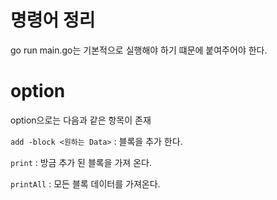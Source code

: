 # 명령어 정리

go run main.go는 기본적으로 실행해야 하기 떄문에 붙여주어야 한다.


# option

option으로는 다음과 같은 항목이 존재

`add -block <원하는 Data>`  : 블록을 추가 한다.

`print` : 방금 추가 된 블록을 가져 온다.

`printAll` : 모든 블록 데이터를 가져온다.
